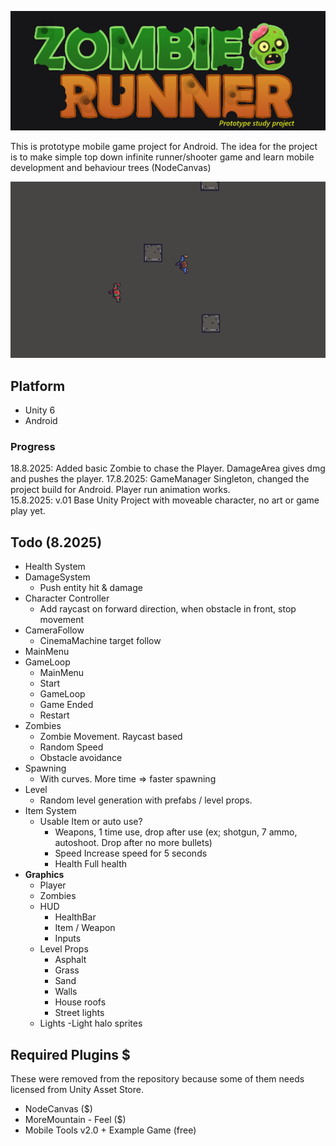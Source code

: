 ![Project Logo](Images/project_logo.png)

This is prototype mobile game project for Android. 
The idea for the project is to make simple top down infinite runner/shooter game and learn mobile development and behaviour trees (NodeCanvas)

![Project Logo](Images/Screenshot2025-08-18.png)

## Platform
- Unity 6
- Android

### Progress
18.8.2025: Added basic Zombie to chase the Player. DamageArea gives dmg and pushes the player. 
17.8.2025: GameManager Singleton, changed the project build for Android. Player run animation works.  
15.8.2025: v.01 Base Unity Project with moveable character, no art or game play yet.  

## Todo (8.2025)
- Health System
- DamageSystem
	- Push entity hit & damage
- Character Controller
    - Add raycast on forward direction, when obstacle in front, stop movement
- CameraFollow
    - CinemaMachine target follow
- MainMenu
- GameLoop
    - MainMenu
    - Start
    - GameLoop
    - Game Ended
    - Restart
- Zombies
    - Zombie Movement. Raycast based
    - Random Speed
    - Obstacle avoidance
- Spawning
    - With curves. More time => faster spawning
- Level
    - Random level generation with prefabs / level props.
- Item System
	- Usable Item or auto use?
	    - Weapons, 1 time use, drop after use
            (ex; shotgun, 7 ammo, autoshoot. Drop after no more bullets)
	    - Speed
            Increase speed for 5 seconds
	    - Health
            Full health
- **Graphics**
	- Player
	- Zombies
	- HUD
		- HealthBar
		- Item / Weapon
		- Inputs
	- Level Props
		- Asphalt
		- Grass
		- Sand
		- Walls
        - House roofs
        - Street lights
	- Lights
        -Light halo sprites

## Required Plugins $
These were removed from the repository because some of them needs licensed from Unity Asset Store.
- NodeCanvas ($)
- MoreMountain - Feel ($)
- Mobile Tools v2.0 + Example Game (free)